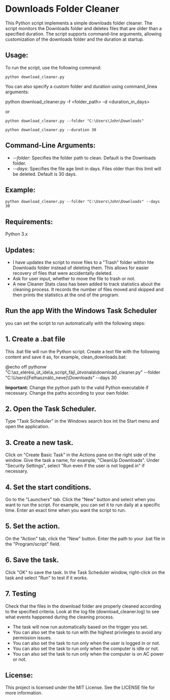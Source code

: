 # **Downloads Folder Cleaner**

This Python script implements a simple downloads folder cleaner. The script monitors the Downloads folder and deletes files that are older than a specified duration. The script supports command-line arguments, allowing customization of the downloads folder and the duration at startup.

## Usage:

To run the script, use the following command:

`python download_cleaner.py`

You can also specify a custom folder and duration using command_linea arguments:

python download_cleaner.py -f <folder_path> -d <duration_in_days>

or

`python download_cleaner.py --folder "C:\Users\John\Downloads"`

`python download_cleaner.py --duration 30`

## **Command-Line Arguments:**

* _--folder_: Specifies the folder path to clean. Default is the Downloads folder.
* _--days_: Specifies the file age limit in days. Files older than this limit will be deleted. Default is 30 days.

## **Example:**

`python download_cleaner.py --folder "C:\Users\John\Downloads" --days 30`

## **Requirements:**

Python 3.x

## Updates:

* I have updates the script to move files to a "Trash" folder within hte Downloads folder instead of deleting them. This allows for easier recovery of files that were accidentally deleted.
* Ask for user input, whether to move the file to trash or not.
* A new Cleaner Stats class has been added to track statistics about the cleaning process. It records the number of files moved and skipped and then prints the statistics at the ond of the program.

## **Run the app With the Windows Task Scheduler**

you can set the script to run automatically with the following steps:

## **1. Create a .bat file**

This .bat file will run the Python script. Create a text file with the following content and save it as, for example, clean_downloads.bat:

@echo off
pythonw "C:\\az_elérési_út_ide\\a_script_fájl_útvonala\\download_cleaner.py" --folder "C:\\Users\\[Felhasználó_neve]\\Downloads" --days 30

**Important:** Change the python path to the valid Python executable if necessary. Change the paths according to your own folder.

## 2. Open the Task Scheduler.

Type "Task Scheduler" in the Windows search box int the Start menu and open the application.

## 3. Create a new task.

Click on "Create Basic Task" in the Actions pane on the right side of the window.
Give the task a name, for example, "CleanUp Downloads". Under "Security Settings", select "Run even if the user is not logged in" if necessary.

## 4. Set the start conditions.

Go to the "Launchers" tab.
Click the "New" button and select when you want to run the script. For example, you can set it to run daily at a specific time.
Enter an exact time when you want the script to run.

## 5. Set the action.

On the "Action" tab, click the "New" button.
Enter the path to your .bat file in the "Program/script" field.

## 6. Save the task.

Click "OK" to save the task.
In the Task Scheduler window, right-click on the task and select "Run" to test if it works.

## 7. Testing

Check that the files in the download folder are properly cleaned according to the specified criteria.
Look at the log file (download_cleaner.log) to see what events happened during the cleaning process.

* The task will now run automatically based on the trigger you set.
* You can also set the task to run with the highest privileges to avoid any permission issues.
* You can also set the task to run only when the user is logged in or not.
* You can also set the task to run only when the computer is idle or not.
* You can also set the task to run only when the computer is on AC power or not.

## License:

This project is licensed under the MIT License. See the LICENSE file for more information.
